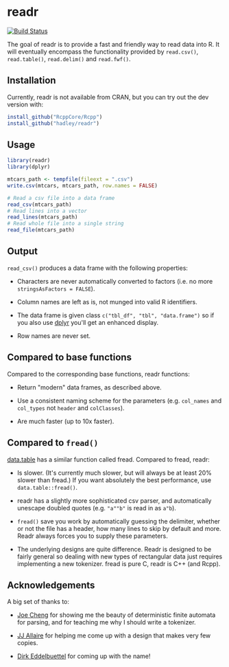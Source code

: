 # readr

[![Build Status](https://travis-ci.org/hadley/readr.png?branch=master)](https://travis-ci.org/hadley/readr)

The goal of readr is to provide a fast and friendly way to read data into R. It will eventually encompass the functionality provided by `read.csv()`, `read.table()`, `read.delim()` and `read.fwf()`.

## Installation

Currently, readr is not available from CRAN, but you can try out the dev version with:

```R
install_github("RcppCore/Rcpp")
install_github("hadley/readr")
```

## Usage

```r
library(readr)
library(dplyr)

mtcars_path <- tempfile(fileext = ".csv")
write.csv(mtcars, mtcars_path, row.names = FALSE)

# Read a csv file into a data frame
read_csv(mtcars_path)
# Read lines into a vector
read_lines(mtcars_path)
# Read whole file into a single string
read_file(mtcars_path)
```

## Output

`read_csv()` produces a data frame with the following properties:

* Characters are never automatically converted to factors (i.e. no more 
  `stringsAsFactors = FALSE`).

* Column names are left as is, not munged into valid R identifiers.

* The data frame is given class `c("tbl_df", "tbl", "data.frame")` so 
  if you also use [dplyr](https://github.com/hadley/dplyr/) you'll get an 
  enhanced display.

* Row names are never set.

## Compared to base functions

Compared to the corresponding base functions, readr functions:

* Return "modern" data frames, as described above.

* Use a consistent naming scheme for the parameters (e.g. `col_names` and 
 `col_types` not `header` and `colClasses`).
 
* Are much faster (up to 10x faster).

## Compared to `fread()`

[data.table](https://github.com/Rdatatable/data.table) has a similar function called fread. Compared to fread, readr:

* Is slower. (It's currently much slower, but will always be at least 20% slower
  than fread.) If you want absolutely the best performance, use 
  `data.table::fread()`.
  
* readr has a slightly more sophisticated csv parser, and automatically 
  unescape doubled quotes (e.g. `"a""b"` is read in as `a"b`).
  
* `fread()` save you work by automatically guessing the delimiter, whether
  or not the file has a header, how many lines to skip by default and 
  more. Readr always forces you to supply these parameters.
  
* The underlying designs are quite difference. Readr is designed to be fairly
  general so dealing with new types of rectangular data just requires 
  implementing a new tokenizer. fread is pure C, readr is C++ (and Rcpp).

## Acknowledgements

A big set of thanks to:

* [Joe Cheng](https://github.com/jcheng5) for showing me the beauty of
  deterministic finite automata for parsing, and for teaching me why I 
  should write a tokenizer.
  
* [JJ Allaire](https://github.com/jjallaire) for helping me come up with a
  design that makes very few copies.
  
* [Dirk Eddelbuettel](http://dirk.eddelbuettel.com) for coming up with the
  name!
  
